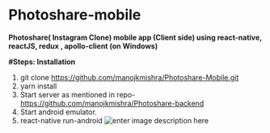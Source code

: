 # Photoshare-mobile
 
**Photoshare( Instagram Clone) mobile app (Client side) using react-native, reactJS, redux , apollo-client  (on Windows)**

**#Steps: Installation**
1. git clone https://github.com/manojkmishra/Photoshare-Mobile.git
2. yarn install
3. Start server as mentioned in repo- https://github.com/manojkmishra/Photoshare-backend
4. Start android emulator.
5. react-native run-android
![enter image description here](https://github.com/manojkmishra/Photoshare-Mobile/blob/master/screenshots/loginscreen.PNG)
